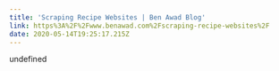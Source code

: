 ```yaml
---
title: 'Scraping Recipe Websites | Ben Awad Blog'
link: https%3A%2F%2Fwww.benawad.com%2Fscraping-recipe-websites%2F
date: 2020-05-14T19:25:17.215Z
---
```


undefined